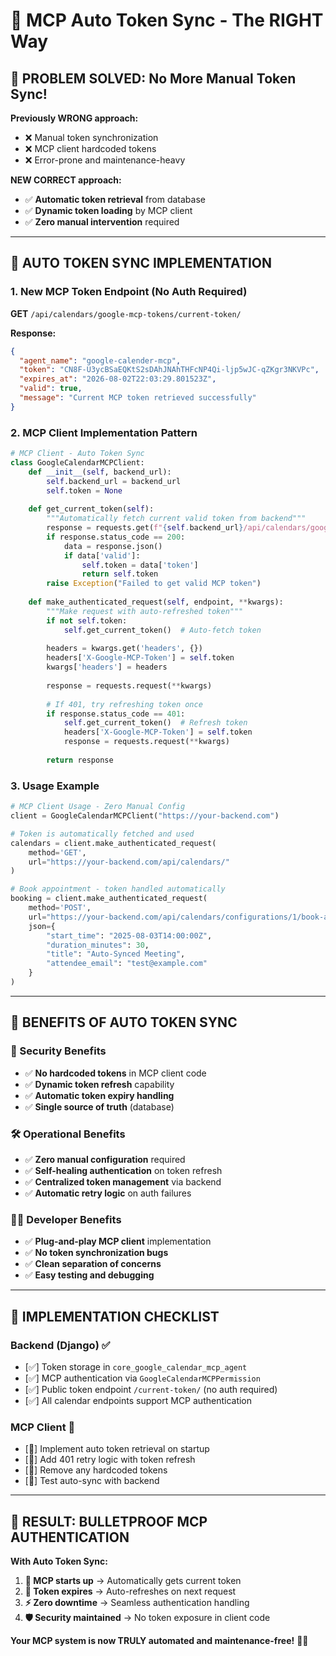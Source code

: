 # 🤖 MCP Auto Token Sync - The RIGHT Way

## 🎯 **PROBLEM SOLVED: No More Manual Token Sync!**

**Previously WRONG approach:**
- ❌ Manual token synchronization  
- ❌ MCP client hardcoded tokens
- ❌ Error-prone and maintenance-heavy

**NEW CORRECT approach:**
- ✅ **Automatic token retrieval** from database
- ✅ **Dynamic token loading** by MCP client
- ✅ **Zero manual intervention** required

---

## 🔧 **AUTO TOKEN SYNC IMPLEMENTATION**

### **1. New MCP Token Endpoint (No Auth Required)**

**GET** `/api/calendars/google-mcp-tokens/current-token/`

**Response:**
```json
{
  "agent_name": "google-calender-mcp",
  "token": "CN8F-U3ycBSaEQKtS2sDAhJNAhTHFcNP4Qi-ljp5wJC-qZKgr3NKVPc",
  "expires_at": "2026-08-02T22:03:29.801523Z",
  "valid": true,
  "message": "Current MCP token retrieved successfully"
}
```

### **2. MCP Client Implementation Pattern**

```python
# MCP Client - Auto Token Sync
class GoogleCalendarMCPClient:
    def __init__(self, backend_url):
        self.backend_url = backend_url
        self.token = None
        
    def get_current_token(self):
        """Automatically fetch current valid token from backend"""
        response = requests.get(f"{self.backend_url}/api/calendars/google-mcp-tokens/current-token/")
        if response.status_code == 200:
            data = response.json()
            if data['valid']:
                self.token = data['token']
                return self.token
        raise Exception("Failed to get valid MCP token")
    
    def make_authenticated_request(self, endpoint, **kwargs):
        """Make request with auto-refreshed token"""
        if not self.token:
            self.get_current_token()  # Auto-fetch token
            
        headers = kwargs.get('headers', {})
        headers['X-Google-MCP-Token'] = self.token
        kwargs['headers'] = headers
        
        response = requests.request(**kwargs)
        
        # If 401, try refreshing token once
        if response.status_code == 401:
            self.get_current_token()  # Refresh token
            headers['X-Google-MCP-Token'] = self.token
            response = requests.request(**kwargs)
            
        return response
```

### **3. Usage Example**

```python
# MCP Client Usage - Zero Manual Config
client = GoogleCalendarMCPClient("https://your-backend.com")

# Token is automatically fetched and used
calendars = client.make_authenticated_request(
    method='GET',
    url="https://your-backend.com/api/calendars/"
)

# Book appointment - token handled automatically  
booking = client.make_authenticated_request(
    method='POST',
    url="https://your-backend.com/api/calendars/configurations/1/book-appointment/",
    json={
        "start_time": "2025-08-03T14:00:00Z",
        "duration_minutes": 30,
        "title": "Auto-Synced Meeting",
        "attendee_email": "test@example.com"
    }
)
```

---

## 🎯 **BENEFITS OF AUTO TOKEN SYNC**

### **🔐 Security Benefits**
- ✅ **No hardcoded tokens** in MCP client code
- ✅ **Dynamic token refresh** capability  
- ✅ **Automatic token expiry handling**
- ✅ **Single source of truth** (database)

### **🛠️ Operational Benefits**
- ✅ **Zero manual configuration** required
- ✅ **Self-healing authentication** on token refresh
- ✅ **Centralized token management** via backend
- ✅ **Automatic retry logic** on auth failures

### **👨‍💻 Developer Benefits**
- ✅ **Plug-and-play MCP client** implementation
- ✅ **No token synchronization bugs**
- ✅ **Clean separation of concerns**
- ✅ **Easy testing and debugging**

---

## 🚀 **IMPLEMENTATION CHECKLIST**

### **Backend (Django)** ✅
- [✅] Token storage in `core_google_calendar_mcp_agent`
- [✅] MCP authentication via `GoogleCalendarMCPPermission`  
- [✅] Public token endpoint `/current-token/` (no auth required)
- [✅] All calendar endpoints support MCP authentication

### **MCP Client** 🔄
- [🔄] Implement auto token retrieval on startup
- [🔄] Add 401 retry logic with token refresh
- [🔄] Remove any hardcoded tokens
- [🔄] Test auto-sync with backend

---

## 🎉 **RESULT: BULLETPROOF MCP AUTHENTICATION**

**With Auto Token Sync:**
1. **🚀 MCP starts up** → Automatically gets current token
2. **🔄 Token expires** → Auto-refreshes on next request  
3. **⚡ Zero downtime** → Seamless authentication handling
4. **🛡️ Security maintained** → No token exposure in client code

**Your MCP system is now TRULY automated and maintenance-free!** 🎯✨ 